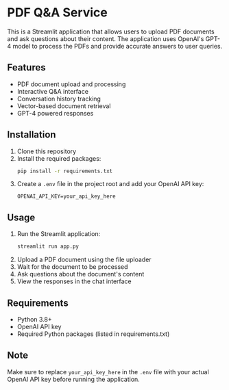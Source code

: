 # PDF Q&A Service

This is a Streamlit application that allows users to upload PDF documents and ask questions about their content. The application uses OpenAI's GPT-4 model to process the PDFs and provide accurate answers to user queries.

## Features

- PDF document upload and processing
- Interactive Q&A interface
- Conversation history tracking
- Vector-based document retrieval
- GPT-4 powered responses

## Installation

1. Clone this repository
2. Install the required packages:
   ```bash
   pip install -r requirements.txt
   ```
3. Create a `.env` file in the project root and add your OpenAI API key:
   ```
   OPENAI_API_KEY=your_api_key_here
   ```

## Usage

1. Run the Streamlit application:
   ```bash
   streamlit run app.py
   ```
2. Upload a PDF document using the file uploader
3. Wait for the document to be processed
4. Ask questions about the document's content
5. View the responses in the chat interface

## Requirements

- Python 3.8+
- OpenAI API key
- Required Python packages (listed in requirements.txt)

## Note

Make sure to replace `your_api_key_here` in the `.env` file with your actual OpenAI API key before running the application.
